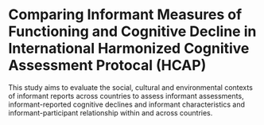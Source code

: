 # Comparing Informant Measures of Functioning and Cognitive Decline in International Harmonized Cognitive Assessment Protocal (HCAP)

This study aims to evaluate the social, cultural and environmental contexts of informant reports across countries to assess informant assessments, informant-reported cognitive declines and informant characteristics and informant-participant relationship within and across countries. 

